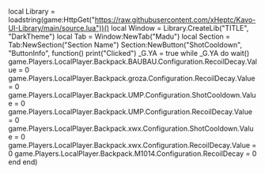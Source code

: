 local Library = loadstring(game:HttpGet("https://raw.githubusercontent.com/xHeptc/Kavo-UI-Library/main/source.lua"))()
local Window = Library.CreateLib("TITLE", "DarkTheme")
local Tab = Window:NewTab("Madu")
local Section = Tab:NewSection("Section Name")
Section:NewButton("ShotCooldown", "ButtonInfo", function()
    print("Clicked")
    _G.YA = true
    while _G.YA do wait()
    game.Players.LocalPlayer.Backpack.BAUBAU.Configuration.RecoilDecay.Value = 0
    game.Players.LocalPlayer.Backpack.groza.Configuration.RecoilDecay.Value = 0
    game.Players.LocalPlayer.Backpack.UMP.Configuration.ShotCooldown.Value = 0
   game.Players.LocalPlayer.Backpack.UMP.Configuration.RecoilDecay.Value = 0
    game.Players.LocalPlayer.Backpack.xwx.Configuration.ShotCooldown.Value = 0
    game.Players.LocalPlayer.Backpack.xwx.Configuration.RecoilDecay.Value = 0
    game.Players.LocalPlayer.Backpack.M1014.Configuration.RecoilDecay = 0
    end
end)
